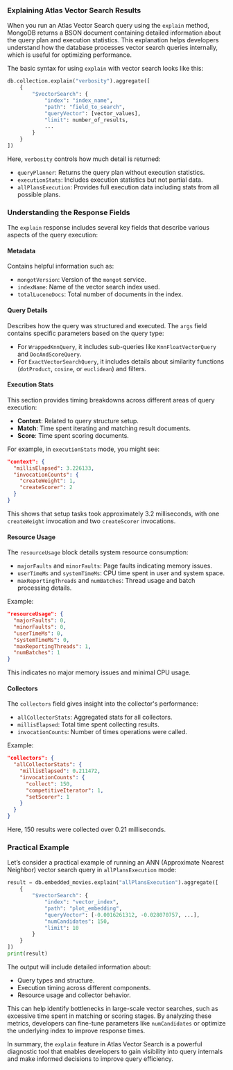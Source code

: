 ### Explaining Atlas Vector Search Results

When you run an Atlas Vector Search query using the `explain` method, MongoDB returns a BSON document containing detailed information about the query plan and execution statistics. This explanation helps developers understand how the database processes vector search queries internally, which is useful for optimizing performance.

The basic syntax for using `explain` with vector search looks like this:

```python
db.collection.explain("verbosity").aggregate([
    {
        "$vectorSearch": {
            "index": "index_name",
            "path": "field_to_search",
            "queryVector": [vector_values],
            "limit": number_of_results,
            ...
        }
    }
])
```

Here, `verbosity` controls how much detail is returned:
- `queryPlanner`: Returns the query plan without execution statistics.
- `executionStats`: Includes execution statistics but not partial data.
- `allPlansExecution`: Provides full execution data including stats from all possible plans.

### Understanding the Response Fields

The `explain` response includes several key fields that describe various aspects of the query execution:

#### Metadata
Contains helpful information such as:
- `mongotVersion`: Version of the `mongot` service.
- `indexName`: Name of the vector search index used.
- `totalLuceneDocs`: Total number of documents in the index.

#### Query Details
Describes how the query was structured and executed. The `args` field contains specific parameters based on the query type:
- For `WrappedKnnQuery`, it includes sub-queries like `KnnFloatVectorQuery` and `DocAndScoreQuery`.
- For `ExactVectorSearchQuery`, it includes details about similarity functions (`dotProduct`, `cosine`, or `euclidean`) and filters.

#### Execution Stats
This section provides timing breakdowns across different areas of query execution:
- **Context**: Related to query structure setup.
- **Match**: Time spent iterating and matching result documents.
- **Score**: Time spent scoring documents.

For example, in `executionStats` mode, you might see:

```json
"context": {
  "millisElapsed": 3.226133,
  "invocationCounts": {
    "createWeight": 1,
    "createScorer": 2
  }
}
```

This shows that setup tasks took approximately 3.2 milliseconds, with one `createWeight` invocation and two `createScorer` invocations.

#### Resource Usage
The `resourceUsage` block details system resource consumption:
- `majorFaults` and `minorFaults`: Page faults indicating memory issues.
- `userTimeMs` and `systemTimeMs`: CPU time spent in user and system space.
- `maxReportingThreads` and `numBatches`: Thread usage and batch processing details.

Example:

```json
"resourceUsage": {
  "majorFaults": 0,
  "minorFaults": 0,
  "userTimeMs": 0,
  "systemTimeMs": 0,
  "maxReportingThreads": 1,
  "numBatches": 1
}
```

This indicates no major memory issues and minimal CPU usage.

#### Collectors
The `collectors` field gives insight into the collector's performance:
- `allCollectorStats`: Aggregated stats for all collectors.
- `millisElapsed`: Total time spent collecting results.
- `invocationCounts`: Number of times operations were called.

Example:

```json
"collectors": {
  "allCollectorStats": {
    "millisElapsed": 0.211472,
    "invocationCounts": {
      "collect": 150,
      "competitiveIterator": 1,
      "setScorer": 1
    }
  }
}
```

Here, 150 results were collected over 0.21 milliseconds.

### Practical Example

Let’s consider a practical example of running an ANN (Approximate Nearest Neighbor) vector search query in `allPlansExecution` mode:

```python
result = db.embedded_movies.explain("allPlansExecution").aggregate([
    {
        "$vectorSearch": {
            "index": "vector_index",
            "path": "plot_embedding",
            "queryVector": [-0.0016261312, -0.028070757, ...],
            "numCandidates": 150,
            "limit": 10
        }
    }
])
print(result)
```

The output will include detailed information about:
- Query types and structure.
- Execution timing across different components.
- Resource usage and collector behavior.

This can help identify bottlenecks in large-scale vector searches, such as excessive time spent in matching or scoring stages. By analyzing these metrics, developers can fine-tune parameters like `numCandidates` or optimize the underlying index to improve response times.

In summary, the `explain` feature in Atlas Vector Search is a powerful diagnostic tool that enables developers to gain visibility into query internals and make informed decisions to improve query efficiency.